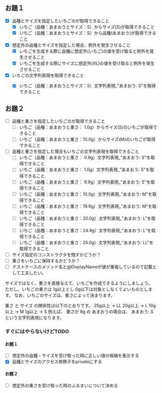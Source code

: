 
## お題１

- [X] 品種とサイズを指定したいちごのが取得できること
  - [X] いちご（品種：あまおうとサイズ：S）からサイズ(S)が取得できること
  - [X] いちご（品種：あまおうとサイズ：S）から品種(あまおう)が取得できること

- [X] 想定外の品種とサイズを指定した場合、例外を発生させること
  - [X] いちごを生成する際に品種に想定外(いちご)の値を受け取ると例外を発生させること
  - [X] いちごを生成する際にサイズに想定外(XL)の値を受け取ると例外を発生させること

- [X] いちごの文字列表現を取得できること
  - [X] いちご（品種：あまおうとサイズ：S）文字列表現_"あまおう: S"を取得できること



## お題２

- [ ] 品種と重さを指定したいちごのが取得できること
  - [ ] いちご（品種：あまおうと重さ： 1.0g）からサイズ(S)のいちごが取得できること
  - [ ] いちご（品種：あまおうと重さ：10.0g）からサイズ(M)のいちごが取得できること

- [ ] 品種と重さを指定した場合もいちごの文字列表現を取得できること
  - [ ] いちご（品種：あまおうと重さ： 0.9g）文字列表現_"あまおう: S"を取得できること
  - [ ] いちご（品種：あまおうと重さ： 1.0g）文字列表現_"あまおう: S"を取得できること
  - [ ] いちご（品種：あまおうと重さ： 9.9g）文字列表現_"あまおう: S"を取得できること
  - [ ] いちご（品種：あまおうと重さ：10.0g）文字列表現_"あまおう: M"を取得できること
  - [ ] いちご（品種：あまおうと重さ：19.9g）文字列表現_"あまおう: M"を取得できること
  - [ ] いちご（品種：あまおうと重さ：20.0g）文字列表現_"あまおう: L"を取得できること
  - [ ] いちご（品種：あまおうと重さ：24.9g）文字列表現_"あまおう: L"を取得できること
  - [ ] いちご（品種：あまおうと重さ：25.0g）文字列表現_"あまおう: LL"を取得できること

- [ ] サイズ指定のコンストラクタを残すかどうか？
- [ ] 重さをいちごに保持するかどうか？
- [ ] テストケースのメソッド名と@DisplayNameが値が重複しているので記載として工夫したい。

サイズではなく、重さを直接与えて、いちごを作成できるようにしましょう。
ただし、いちごの重さは 1g以上とし 0g以下は対象としなくてよいものとします。
なお、いちごのサイズは、重さによって決まります。

重さ と サイズ の関係性は以下のとおりです。
25g以上 → LL
20g以上 → L
10g以上 → M
1g以上 → S
例えば、 重さが 8g の あまおうの場合は、 あまおう: S という文字列表現になります。

### すぐにはやらないけどTODO
#### お題１
- [ ] 想定外の品種・サイズを受け取った時に正しい値の候補を表示する
- [X] 品種とサイズのアクセス修飾子をprivateにする
#### お題２
- [ ] 想定外の重さを受け取った時のふるまいについて決める

